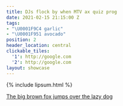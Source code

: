 ```yaml
---
title: DJs flock by when MTV ax quiz prog
date: 2021-02-15 21:15:00 Z
tags:
- "\U0001F9C4 garlic"
- "\U0001F951 avocado"
position: 2
header_location: central
clickable_tiles:
  '1': http://google.com
  '2': http://google.com
layout: showcase
---
```


{% include lipsum.html %}

[The big brown fox jumps over the lazy dog](http://google.com)